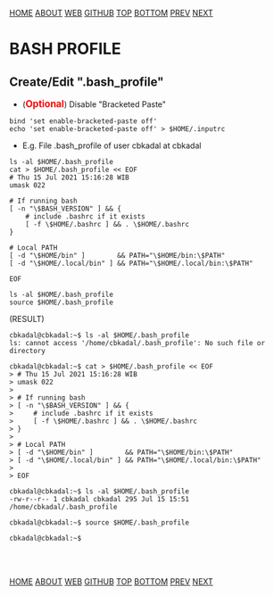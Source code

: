 ---
---

[HOME](index.md)
[ABOUT](README.md)
[WEB](https://osp4diss.vlsm.org/)
[GITHUB](/https://github.com/os2xx/osp4diss)
[TOP](#)
[BOTTOM](#endofpage)
[PREV](osp-105.md)
[NEXT](osp-107.md)


# BASH PROFILE

## Create/Edit  "**.bash_profile**"

* (<span style="color:red; font-weight:bold; font-size:larger;">Optional</span>) Disable "Bracketed Paste"

```
bind 'set enable-bracketed-paste off'
echo 'set enable-bracketed-paste off' > $HOME/.inputrc

```

* E.g.  File .bash_profile of user cbkadal at cbkadal

```
ls -al $HOME/.bash_profile
cat > $HOME/.bash_profile << EOF
# Thu 15 Jul 2021 15:16:28 WIB
umask 022

# If running bash
[ -n "\$BASH_VERSION" ] && {
    # include .bashrc if it exists
    [ -f \$HOME/.bashrc ] && . \$HOME/.bashrc
}

# Local PATH
[ -d "\$HOME/bin" ]        && PATH="\$HOME/bin:\$PATH"
[ -d "\$HOME/.local/bin" ] && PATH="\$HOME/.local/bin:\$PATH"

EOF

ls -al $HOME/.bash_profile
source $HOME/.bash_profile

```

(RESULT)
```
cbkadal@cbkadal:~$ ls -al $HOME/.bash_profile
ls: cannot access '/home/cbkadal/.bash_profile': No such file or directory

cbkadal@cbkadal:~$ cat > $HOME/.bash_profile << EOF
> # Thu 15 Jul 2021 15:16:28 WIB
> umask 022
> 
> # If running bash
> [ -n "\$BASH_VERSION" ] && {
>     # include .bashrc if it exists
>     [ -f \$HOME/.bashrc ] && . \$HOME/.bashrc
> }
> 
> # Local PATH
> [ -d "\$HOME/bin" ]        && PATH="\$HOME/bin:\$PATH"
> [ -d "\$HOME/.local/bin" ] && PATH="\$HOME/.local/bin:\$PATH"
> 
> EOF

cbkadal@cbkadal:~$ ls -al $HOME/.bash_profile
-rw-r--r-- 1 cbkadal cbkadal 295 Jul 15 15:51 /home/cbkadal/.bash_profile

cbkadal@cbkadal:~$ source $HOME/.bash_profile

cbkadal@cbkadal:~$

```

<br id="endofpage"><br>

[HOME](index.md)
[ABOUT](README.md)
[WEB](https://osp4diss.vlsm.org/)
[GITHUB](/https://github.com/os2xx/osp4diss)
[TOP](#)
[BOTTOM](#endofpage)
[PREV](osp-105.md)
[NEXT](osp-107.md)
<br>

